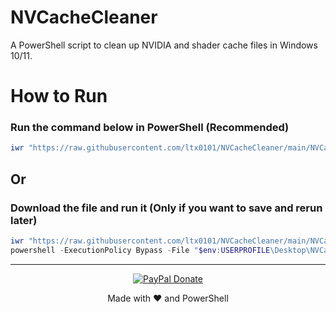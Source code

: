# NVCacheCleaner
A PowerShell script to clean up NVIDIA and shader cache files in Windows 10/11.

# How to Run

### Run the command below in PowerShell (Recommended)

```ps1
iwr "https://raw.githubusercontent.com/ltx0101/NVCacheCleaner/main/NVCacheCleaner.ps1" -OutFile "$env:TEMP\NVCacheCleaner.ps1"; powershell -ExecutionPolicy Bypass -File "$env:TEMP\NVCacheCleaner.ps1" -Force
```
## Or

### Download the file and run it (Only if you want to save and rerun later)

```ps1
iwr "https://raw.githubusercontent.com/ltx0101/NVCacheCleaner/main/NVCacheCleaner.ps1" -OutFile "$env:USERPROFILE\Desktop\NVCacheCleaner.ps1"
powershell -ExecutionPolicy Bypass -File "$env:USERPROFILE\Desktop\NVCacheCleaner.ps1"
```
---
<div align="center">
   
[![PayPal Donate](https://img.shields.io/badge/PayPal_Donate-s?style=for-the-badge&logo=paypal&logoColor=black)](https://paypal.me/AggelosMeta)

</div>

<div align="center">
  
Made with ❤️ and PowerShell  

</div>
